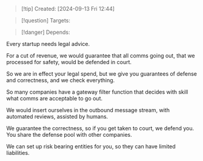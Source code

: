 
>[!tip] Created: [2024-09-13 Fri 12:44]

>[!question] Targets: 

>[!danger] Depends: 

Every startup needs legal advice.

For a cut of revenue, we would guarantee that all comms going out, that we processed for safety, would be defended in court.

So we are in effect your legal spend, but we give you guarantees of defense and correctness, and we check everything.

So many companies have a gateway filter function that decides with skill what comms are acceptable to go out.

We would insert ourselves in the outbound message stream, with automated reviews, assisted by humans.

We guarantee the correctness, so if you get taken to court, we defend you.
You share the defense pool with other companies.

We can set up risk bearing entities for you, so they can have limited liabilities.